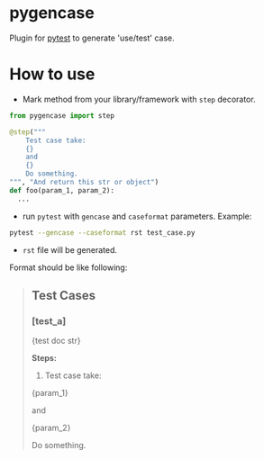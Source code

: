 # pygencase

Plugin for [pytest](https://docs.pytest.org/en/latest/) to generate 'use/test' case.

# How to use

- Mark method from your library/framework with `step` decorator.

```python
from pygencase import step

@step("""
    Test case take:
    {}
    and
    {}
    Do something.
""", "And return this str or object")
def foo(param_1, param_2):
  ...
````

- run `pytest` with `gencase` and `caseformat` parameters. 
Example:

```sh
pytest --gencase --caseformat rst test_case.py
```

- `rst` file will be generated.

Format should be like following:

> ## Test Cases
>
> ### [test_a]
>
> {test doc str}
>
> **Steps:**
>
> 1. Test case take:
>
> {param_1}
>
> and
>
> {param_2}
>
> Do something.
```

